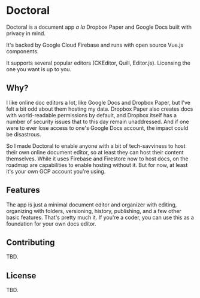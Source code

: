 # Doctoral

Doctoral is a document app _a la_ Dropbox Paper and Google Docs built with privacy in mind.

It's backed by Google Cloud Firebase and runs with open source Vue.js components.

It supports several popular editors (CKEditor, Quill, Editor.js). Licensing the one you want is up to you.

## Why?

I like online doc editors a lot, like Google Docs and Dropbox Paper, but I've felt a bit odd about them hosting my data. Dropbox Paper also creates docs with world-readable permissions by default, and Dropbox itself has a number of security issues that to this day remain unaddressed. And if one were to ever lose access to one's Google Docs account, the impact could be disastrous.

So I made Doctoral to enable anyone with a bit of tech-savviness to host their own online document editor, so at least they can host their content themselves. While it uses Firebase and Firestore now to host docs, on the roadmap are capabilities to enable hosting without it. But for now, at least it's your own GCP account you're using.

## Features

The app is just a minimal document editor and organizer with editing, organizing with folders, versioning, history, publishing, and a few other basic features. That's pretty much it. If you're a coder, you can use this as a foundation for your own docs editor.

## Contributing

TBD.

## License

TBD.

